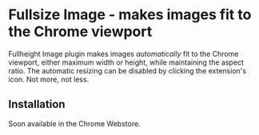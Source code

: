 # Fullsize Image - makes images fit to the Chrome viewport

Fullheight Image plugin makes images _automatically_ fit to the Chrome viewport, either maximum width or height, while maintaining the aspect ratio.
The automatic resizing can be disabled by clicking the extension's icon. Not more, not less.

## Installation

Soon available in the Chrome Webstore.
